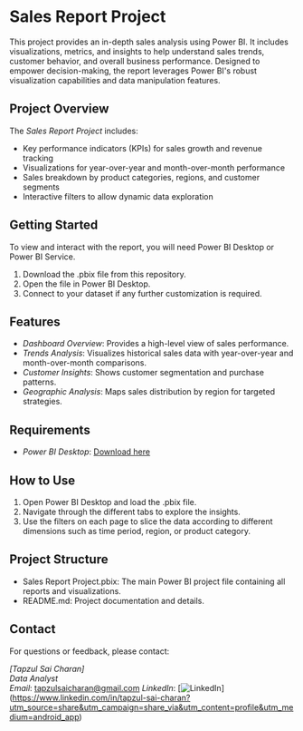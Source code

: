 # Sales Report Project

This project provides an in-depth sales analysis using Power BI. It includes visualizations, metrics, and insights to help understand sales trends, customer behavior, and overall business performance. Designed to empower decision-making, the report leverages Power BI's robust visualization capabilities and data manipulation features.

## Project Overview

The *Sales Report Project* includes:
- Key performance indicators (KPIs) for sales growth and revenue tracking
- Visualizations for year-over-year and month-over-month performance
- Sales breakdown by product categories, regions, and customer segments
- Interactive filters to allow dynamic data exploration

## Getting Started

To view and interact with the report, you will need Power BI Desktop or Power BI Service.
1. Download the .pbix file from this repository.
2. Open the file in Power BI Desktop.
3. Connect to your dataset if any further customization is required.

## Features

- *Dashboard Overview*: Provides a high-level view of sales performance.
- *Trends Analysis*: Visualizes historical sales data with year-over-year and month-over-month comparisons.
- *Customer Insights*: Shows customer segmentation and purchase patterns.
- *Geographic Analysis*: Maps sales distribution by region for targeted strategies.

## Requirements

- *Power BI Desktop*: [Download here](https://powerbi.microsoft.com/desktop/)

## How to Use

1. Open Power BI Desktop and load the .pbix file.
2. Navigate through the different tabs to explore the insights.
3. Use the filters on each page to slice the data according to different dimensions such as time period, region, or product category.

## Project Structure

- Sales Report Project.pbix: The main Power BI project file containing all reports and visualizations.
- README.md: Project documentation and details.

## Contact

For questions or feedback, please contact:

*[Tapzul Sai Charan]*  
*Data Analyst*  
*Email*: tapzulsaicharan@gmail.com 
*LinkedIn*: [![LinkedIn](https://img.shields.io/badge/LinkedIn-Profile-blue)] (https://www.linkedin.com/in/tapzul-sai-charan?utm_source=share&utm_campaign=share_via&utm_content=profile&utm_medium=android_app)
